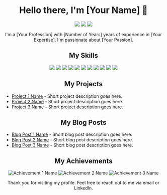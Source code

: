 <h1 align="center">Hello there, I'm [Your Name] 👋</h1>

<p align="center">
  <a href="https://www.linkedin.com/in/[your-linkedin-url]/"><img src="https://img.shields.io/badge/-LinkedIn-blue?style=flat-square&logo=Linkedin&logoColor=white&link=[your-linkedin-url]"></a>
  <a href="https://github.com/[your-github-username]"><img src="https://img.shields.io/badge/-GitHub-black?style=flat-square&logo=github&link=https://github.com/[your-github-username]"></a>
  <a href="mailto:[your-email-address]"><img src="https://img.shields.io/badge/-Email-c14438?style=flat-square&logo=Gmail&logoColor=white&link=mailto:[your-email-address]"></a>
</p>

<p align="center">I'm a [Your Profession] with [Number of Years] years of experience in [Your Expertise]. I'm passionate about [Your Passion].</p>

<h2 align="center">My Skills</h2>

<p align="center">
  <img src="https://img.shields.io/badge/-Python-3776AB?style=flat-square&logo=python&logoColor=white">
  <img src="https://img.shields.io/badge/-JavaScript-F7DF1E?style=flat-square&logo=javascript&logoColor=white">
  <img src="https://img.shields.io/badge/-HTML5-E34F26?style=flat-square&logo=html5&logoColor=white">
  <img src="https://img.shields.io/badge/-CSS3-1572B6?style=flat-square&logo=css3">
  <img src="https://img.shields.io/badge/-React-61DAFB?style=flat-square&logo=react&logoColor=white">
  <img src="https://img.shields.io/badge/-Node.js-339933?style=flat-square&logo=node.js&logoColor=white">
  <img src="https://img.shields.io/badge/-Docker-2496ED?style=flat-square&logo=docker&logoColor=white">
  <img src="https://img.shields.io/badge/-AWS-232F3E?style=flat-square&logo=amazon-aws&logoColor=white">
  <img src="https://img.shields.io/badge/-MySQL-4479A1?style=flat-square&logo=mysql&logoColor=white">
  <img src="https://img.shields.io/badge/-MongoDB-47A248?style=flat-square&logo=mongodb&logoColor=white">
  <img src="https://img.shields.io/badge/-Git-F05032?style=flat-square&logo=git&logoColor=white">
</p>

<h2 align="center">My Projects</h2>

<ul>
  <li><a href="[link-to-project-1]">Project 1 Name</a> - Short project description goes here.</li>
  <li><a href="[link-to-project-2]">Project 2 Name</a> - Short project description goes here.</li>
  <li><a href="[link-to-project-3]">Project 3 Name</a> - Short project description goes here.</li>
</ul>

<h2 align="center">My Blog Posts</h2>

<ul>
  <li><a href="[link-to-blog-post-1]">Blog Post 1 Name</a> - Short blog post description goes here.</li>
  <li><a href="[link-to-blog-post-2]">Blog Post 2 Name</a> - Short blog post description goes here.</li>
  <li><a href="[link-to-blog-post-3]">Blog Post 3 Name</a> - Short blog post description goes here.</li>
</ul>

<h2 align="center">My Achievements</h2>

<p align="center">
  <img src="[link-to-achievement-badge-1]" alt="Achievement 1 Name">
  <img src="[link-to-achievement-badge-2]" alt="Achievement 2 Name">
  <img src="[link-to-achievement-badge-3]" alt="Achievement 3 Name">
</p>

<p align="center">Thank you for visiting my profile. Feel free to reach out to me via email or LinkedIn.</p>
<!--
**m-kafaiekhou/m-kafaiekhou** is a ✨ _special_ ✨ repository because its `README.md` (this file) appears on your GitHub profile.

Here are some ideas to get you started:

- 🔭 I’m currently working on ...
- 🌱 I’m currently learning ...
- 👯 I’m looking to collaborate on ...
- 🤔 I’m looking for help with ...
- 💬 Ask me about ...
- 📫 How to reach me: ...
- 😄 Pronouns: ...
- ⚡ Fun fact: ...
-->
